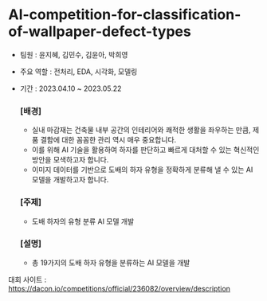 # AI-competition-for-classification-of-wallpaper-defect-types
* 팀원 : 윤지혜, 김민수, 김윤아, 박희영
* 주요 역할 : 전처리, EDA, 시각화, 모델링
* 기간 : 2023.04.10 ~ 2023.05.22
 
    ### [배경]
    - 실내 마감재는 건축물 내부 공간의 인테리어와 쾌적한 생활을 좌우하는 만큼, 제품 결함에 대한 꼼꼼한 관리 역시 매우 중요합니다.
    - 이를 위해 AI 기술을 활용하여 하자를 판단하고 빠르게 대처할 수 있는 혁신적인 방안을 모색하고자 합니다.
    - 이미지 데이터를 기반으로 도배의 하자 유형을 정확하게 분류해 낼 수 있는 AI 모델을 개발하고자 합니다.

    ### [주제]
    - 도배 하자의 유형 분류 AI 모델 개발

    ### [설명]
    - 총 19가지의 도배 하자 유형을 분류하는 AI 모델을 개발


대회 사이트 : https://dacon.io/competitions/official/236082/overview/description
